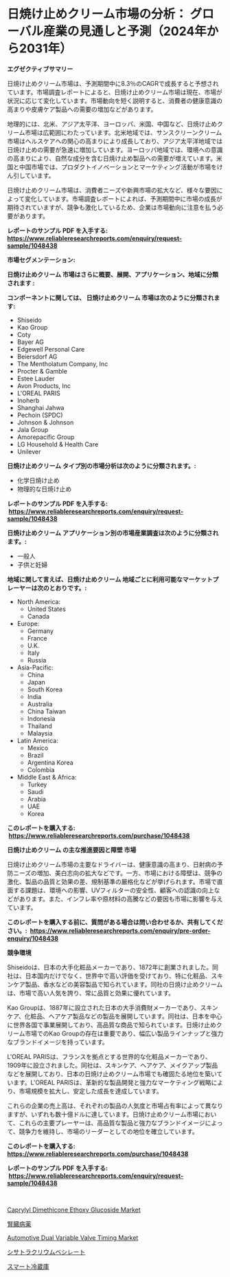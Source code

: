 <p><h1>日焼け止めクリーム市場の分析： グローバル産業の見通しと予測（2024年から2031年）</h1></p><p><strong>エグゼクティブサマリー</strong></p>
<p><p>日焼け止めクリーム市場は、予測期間中に8.3％のCAGRで成長すると予想されています。市場調査レポートによると、日焼け止めクリーム市場は現在、市場が状況に応じて変化しています。市場動向を短く説明すると、消費者の健康意識の高まりや皮膚ケア製品への需要の増加などがあります。</p><p>地理的には、北米、アジア太平洋、ヨーロッパ、米国、中国など、日焼け止めクリーム市場は広範囲にわたっています。北米地域では、サンスクリーンクリーム市場はヘルスケアへの関心の高まりにより成長しており、アジア太平洋地域では日焼け止めの需要が急速に増加しています。ヨーロッパ地域では、環境への意識の高まりにより、自然な成分を含む日焼け止め製品への需要が増えています。米国と中国市場では、プロダクトイノベーションとマーケティング活動が市場をけん引しています。</p><p>日焼け止めクリーム市場は、消費者ニーズや新興市場の拡大など、様々な要因によって変化しています。市場調査レポートによれば、予測期間中に市場の成長が期待されていますが、競争も激化しているため、企業は市場動向に注意を払う必要があります。</p></p>
<p><strong>レポートのサンプル PDF を入手する: <a href="https://www.reliableresearchreports.com/enquiry/request-sample/1048438">https://www.reliableresearchreports.com/enquiry/request-sample/1048438</a></strong></p>
<p><strong>市場セグメンテーション:</strong></p>
<p><strong> 日焼け止めクリーム 市場はさらに概要、展開、アプリケーション、地域に分類されます :</strong></p>
<p><strong>コンポーネントに関しては、 日焼け止めクリーム 市場は次のように分類されます: &nbsp;</strong></p>
<p><ul><li>Shiseido</li><li>Kao Group</li><li>Coty</li><li>Bayer AG</li><li>Edgewell Personal Care</li><li>Beiersdorf AG</li><li>The Mentholatum Company, Inc</li><li>Procter & Gamble</li><li>Estee Lauder</li><li>Avon Products, Inc</li><li>L'OREAL PARIS</li><li>Inoherb</li><li>Shanghai Jahwa</li><li>Pechoin (SPDC)</li><li>Johnson & Johnson</li><li>Jala Group</li><li>Amorepacific Group</li><li>LG Household & Health Care</li><li>Unilever</li></ul></p>
<p><strong> 日焼け止めクリーム タイプ別の市場分析は次のように分類されます。:</strong></p>
<p><ul><li>化学日焼け止め</li><li>物理的な日焼け止め</li></ul></p>
<p><strong>レポートのサンプル PDF を入手する: &nbsp;<a href="https://www.reliableresearchreports.com/enquiry/request-sample/1048438">https://www.reliableresearchreports.com/enquiry/request-sample/1048438</a></strong></p>
<p><strong> 日焼け止めクリーム アプリケーション別の市場産業調査は次のように分類されます。:</strong></p>
<p><ul><li>一般人</li><li>子供と妊婦</li></ul></p>
<p><strong>地域に関して言えば、日焼け止めクリーム 地域ごとに利用可能なマーケットプレーヤーは次のとおりです。:</strong></p>
<p><ul>
    <li>
        North America:
        <ul>
            <li>United States</li>
            <li>Canada</li>
        </ul>
    </li>
    <li>
        Europe:
        <ul>
            <li>Germany</li>
            <li>France</li>
            <li>U.K.</li>
            <li>Italy</li>
            <li>Russia</li>
        </ul>
    </li>
    <li>
        Asia-Pacific:
        <ul>
            <li>China</li>
            <li>Japan</li>
            <li>South Korea</li>
            <li>India</li>
            <li>Australia</li>
            <li>China Taiwan</li>
            <li>Indonesia</li>
            <li>Thailand</li>
            <li>Malaysia</li>
        </ul>
    </li>
    <li>
        Latin America:
        <ul>
            <li>Mexico</li>
            <li>Brazil</li>
            <li>Argentina Korea</li>
            <li>Colombia</li>
        </ul>
    </li>
    <li>
        Middle East & Africa:
        <ul>
            <li>Turkey</li>
            <li>Saudi</li>
            <li>Arabia</li>
            <li>UAE</li>
            <li>Korea</li>
        </ul>
    </li>
    </ul></p>
<p><strong>このレポートを購入する: &nbsp;<a href="https://www.reliableresearchreports.com/purchase/1048438">https://www.reliableresearchreports.com/purchase/1048438</a></strong></p>
<p><strong>日焼け止めクリーム の主な推進要因と障壁 市場</strong></p>
<p><p>日焼け止めクリーム市場の主要なドライバーは、健康意識の高まり、日射病の予防ニーズの増加、美白志向の拡大などです。一方、市場における障壁は、競争の激化、製品の品質と効果の差、規制基準の厳格化などが挙げられます。市場で直面する課題は、環境への影響、UVフィルターの安全性、顧客への認識の向上などがあります。また、インフレ率や原材料の高騰などの要因も市場に影響を与えています。</p></p>
<p><strong>このレポートを購入する前に、質問がある場合は問い合わせるか、共有してください。:&nbsp; <a href="https://www.reliableresearchreports.com/enquiry/pre-order-enquiry/1048438">https://www.reliableresearchreports.com/enquiry/pre-order-enquiry/1048438</a></strong></p>
<p><strong>競争環境</strong></p>
<p><p>Shiseidoは、日本の大手化粧品メーカーであり、1872年に創業されました。同社は、日本国内だけでなく、世界中で高い評価を受けており、特に化粧品、スキンケア製品、香水などの美容製品で知られています。同社の日焼け止めクリームは、市場で高い人気を誇り、常に品質と効果に優れています。</p><p>Kao Groupは、1887年に設立された日本の大手消費財メーカーであり、スキンケア、化粧品、ヘアケア製品などの製品を展開しています。同社は、日本を中心に世界各国で事業展開しており、高品質な商品で知られています。日焼け止めクリーム市場でのKao Groupの存在は重要であり、幅広い製品ラインナップと強力なブランドイメージを持っています。</p><p>L'OREAL PARISは、フランスを拠点とする世界的な化粧品メーカーであり、1909年に設立されました。同社は、スキンケア、ヘアケア、メイクアップ製品などを展開しており、日本の日焼け止めクリーム市場でも確固たる地位を築いています。L'OREAL PARISは、革新的な製品開発と強力なマーケティング戦略により、市場規模を拡大し、安定した成長を達成しています。</p><p>これらの企業の売上高は、それぞれの製品の人気度と市場占有率によって異なりますが、いずれも数十億ドルに達しています。日焼け止めクリーム市場において、これらの主要プレーヤーは、高品質な製品と強力なブランドイメージによって、競争力を維持し、市場のリーダーとしての地位を確立しています。</p></p>
<p><strong>このレポートを購入する: &nbsp; <a href="https://www.reliableresearchreports.com/purchase/1048438">https://www.reliableresearchreports.com/purchase/1048438</a></strong></p>
<p><strong>レポートのサンプル PDF を入手する: &nbsp;<a href="https://www.reliableresearchreports.com/enquiry/request-sample/1048438">https://www.reliableresearchreports.com/enquiry/request-sample/1048438</a></strong><strong></strong></p>
<p>&nbsp;</p>
<p><p><a href="https://sudsy-motorcycle-bbc.notion.site/Caprylyl-Dimethicone-Ethoxy-Glucoside-Market-Share-Market-New-Trends-Analysis-Report-By-Type-By-A-5262ad8f20c14bdca421a92623be6904">Caprylyl Dimethicone Ethoxy Glucoside Market</a></p><p><a href="https://medium.com/@annchovey2023/%E8%85%8E%E8%87%93%E7%97%85%E6%B2%BB%E7%99%82%E8%96%AC%E5%B8%82%E5%A0%B4%E3%83%AC%E3%83%9D%E3%83%BC%E3%83%88%E3%81%AF-%E3%81%93%E3%81%AE%E5%B8%82%E5%A0%B4%E3%81%AE%E6%9C%80%E6%96%B0%E3%83%88%E3%83%AC%E3%83%B3%E3%83%89%E3%81%A8%E6%88%90%E9%95%B7%E6%A9%9F%E4%BC%9A%E3%82%92%E6%98%8E%E3%82%89%E3%81%8B%E3%81%AB%E3%81%97%E3%81%A6%E3%81%84%E3%81%BE%E3%81%99-jp-2f5623e37129">腎臓病薬</a></p><p><a href="https://issuu.com/reportprime-2/docs/automotive-dual-variable-valve-timing-market-size-">Automotive Dual Variable Valve Timing Market</a></p><p><a href="https://medium.com/@pedrogers56456/%E3%82%B7%E3%82%B5%E3%83%88%E3%83%A9%E3%82%AD%E3%83%A5%E3%83%AA%E3%82%A6%E3%83%A0%E3%83%99%E3%82%B7%E3%83%AB%E9%85%B8%E5%A1%A9%E5%B8%82%E5%A0%B4%E3%81%AF-%E5%B8%82%E5%A0%B4%E3%82%B7%E3%82%A7%E3%82%A2-%E5%B8%82%E5%A0%B4%E3%83%88%E3%83%AC%E3%83%B3%E3%83%89-%E5%B8%82%E5%A0%B4%E6%88%90%E9%95%B7%E3%81%AB%E9%96%A2%E3%81%99%E3%82%8B%E6%83%85%E5%A0%B1%E3%82%92%E6%8F%90%E4%BE%9B%E3%81%97%E3%81%A6%E3%81%84%E3%81%BE%E3%81%99-74b3cc7cf0df">シサトラクリウムベシレート</a></p><p><a href="https://github.com/DonaldShaw1965/Market-Research-Report-List-1/blob/main/889378815817.md">スマート冷蔵庫</a></p></p>
